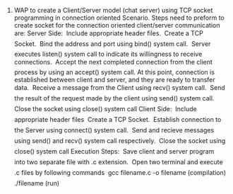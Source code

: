 1. WAP to create a Client/Server model (chat server) using TCP socket programming in connection oriented Scenario.
Steps need to preform to create socket for the connection oriented client/server communication are:
Server Side:
 Include appropriate header files.
 Create a TCP Socket.
 Bind the address and port using bind() system call.
 Server executes listen() system call to indicate its willingness to receive connections.
 Accept the next completed connection from the client process by using an accept() system
call. At this point, connection is established between client and server, and they are ready to
transfer data.
 Receive a message from the Client using recv() system call.
 Send the result of the request made by the client using send() system call.
 Close the socket using close() system call
Client Side:
 Include appropriate header files
 Create a TCP Socket.
 Establish connection to the Server using connect() system call.
 Send and recieve messages using send() and recv() system call respectively.
 Close the socket using close() system call
Execution Steps:
 Save client and server program into two separate file with .c extension.
 Open two terminal and execute .c files by following commands
 gcc filename.c -o filename (compilation)
 ./filename (run)

